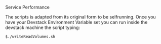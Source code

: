 Service Performance

The scripts is adapted from its original form to be selfrunning. Once you have your Devstack Environment Variable set you can run inside the devstack machine the script typing:

	$./writeReadVolumes.sh
